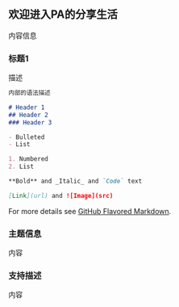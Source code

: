 ## 欢迎进入PA的分享生活

内容信息

### 标题1

描述

```markdown
内部的语法描述

# Header 1
## Header 2
### Header 3

- Bulleted
- List

1. Numbered
2. List

**Bold** and _Italic_ and `Code` text

[Link](url) and ![Image](src)
```

For more details see [GitHub Flavored Markdown](https://guides.github.com/features/mastering-markdown/).

### 主题信息

内容

### 支持描述
内容
